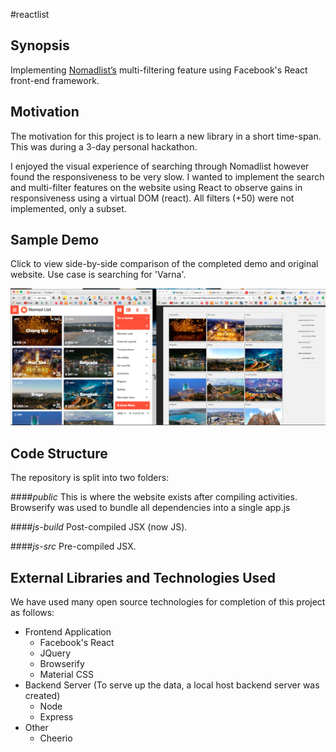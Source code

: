 #reactlist

## Synopsis

Implementing <a href="https://nomadlist.com/" target="_blank">Nomadlist’s</a> multi-filtering feature using Facebook's React front-end framework.

## Motivation

The motivation for this project is to learn a new library in a short time-span. This was during a 3-day personal hackathon.

I enjoyed the visual experience of searching through Nomadlist however found the responsiveness to be very slow. I wanted to implement the search and multi-filter features on the website using React to observe gains in responsiveness using a virtual DOM (react). All filters (+50) were not implemented, only a subset.

## Sample Demo
Click to view side-by-side comparison of the completed demo and original website. Use case is searching for 'Varna'.

<a href="https://vimeo.com/128074445" target="_blank"><img src="https://github.com/RichardBansal/reactlist/blob/development/public/images/video_screen_shot.png?raw=true"></img></a>

## Code Structure

The repository is split into two folders: 

####_public_
This is where the website exists after compiling activities. Browserify was used to bundle all dependencies into a single app.js

####_js-build_
Post-compiled JSX (now JS).

####_js-src_
Pre-compiled JSX.

## External Libraries and Technologies Used

We have used many open source technologies for completion of this project as follows:
* Frontend Application
  * Facebook's React
  * JQuery
  * Browserify
  * Material CSS
* Backend Server (To serve up the data, a local host backend server was created)
  * Node
  * Express
* Other
  * Cheerio
